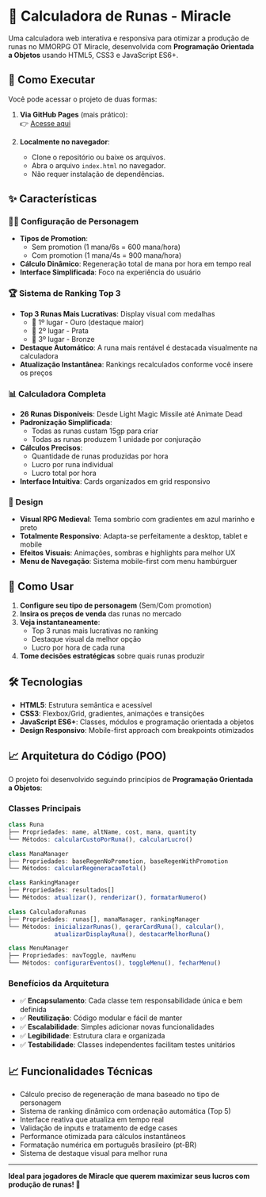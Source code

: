 # 📜 Calculadora de Runas - Miracle

Uma calculadora web interativa e responsiva para otimizar a produção de runas no MMORPG OT Miracle, desenvolvida com **Programação Orientada a Objetos** usando HTML5, CSS3 e JavaScript ES6+.

## 📖 Como Executar
Você pode acessar o projeto de duas formas:

1. **Via GitHub Pages** (mais prático):  
   👉 [Acesse aqui](https://tsb89.github.io/calculadora-runa-miracle)  
   
2. **Localmente no navegador**:
   * Clone o repositório ou baixe os arquivos.
   * Abra o arquivo `index.html` no navegador.
   * Não requer instalação de dependências.

## ✨ Características

### 🧙‍♂️ Configuração de Personagem

* **Tipos de Promotion**: 
   * Sem promotion (1 mana/6s = 600 mana/hora)
   * Com promotion (1 mana/4s = 900 mana/hora)
* **Cálculo Dinâmico**: Regeneração total de mana por hora em tempo real
* **Interface Simplificada**: Foco na experiência do usuário

### 🏆 Sistema de Ranking Top 3

* **Top 3 Runas Mais Lucrativas**: Display visual com medalhas
   * 🥇 1º lugar - Ouro (destaque maior)
   * 🥈 2º lugar - Prata
   * 🥉 3º lugar - Bronze
* **Destaque Automático**: A runa mais rentável é destacada visualmente na calculadora
* **Atualização Instantânea**: Rankings recalculados conforme você insere os preços

### 📊 Calculadora Completa

* **26 Runas Disponíveis**: Desde Light Magic Missile até Animate Dead
* **Padronização Simplificada**:
   * Todas as runas custam 15gp para criar
   * Todas as runas produzem 1 unidade por conjuração
* **Cálculos Precisos**:
   * Quantidade de runas produzidas por hora
   * Lucro por runa individual
   * Lucro total por hora
* **Interface Intuitiva**: Cards organizados em grid responsivo

### 🎨 Design

* **Visual RPG Medieval**: Tema sombrio com gradientes em azul marinho e preto
* **Totalmente Responsivo**: Adapta-se perfeitamente a desktop, tablet e mobile
* **Efeitos Visuais**: Animações, sombras e highlights para melhor UX
* **Menu de Navegação**: Sistema mobile-first com menu hambúrguer

## 🚀 Como Usar

1. **Configure seu tipo de personagem** (Sem/Com promotion)
2. **Insira os preços de venda** das runas no mercado
3. **Veja instantaneamente**:
   * Top 3 runas mais lucrativas no ranking
   * Destaque visual da melhor opção
   * Lucro por hora de cada runa
4. **Tome decisões estratégicas** sobre quais runas produzir

## 🛠️ Tecnologias

* **HTML5**: Estrutura semântica e acessível
* **CSS3**: Flexbox/Grid, gradientes, animações e transições
* **JavaScript ES6+**: Classes, módulos e programação orientada a objetos
* **Design Responsivo**: Mobile-first approach com breakpoints otimizados

## 📈 Arquitetura do Código (POO)

O projeto foi desenvolvido seguindo princípios de **Programação Orientada a Objetos**:

### Classes Principais

```javascript
class Runa
├── Propriedades: name, altName, cost, mana, quantity
└── Métodos: calcularCustoPorRuna(), calcularLucro()

class ManaManager
├── Propriedades: baseRegenNoPromotion, baseRegenWithPromotion
└── Métodos: calcularRegeneracaoTotal()

class RankingManager
├── Propriedades: resultados[]
└── Métodos: atualizar(), renderizar(), formatarNumero()

class CalculadoraRunas
├── Propriedades: runas[], manaManager, rankingManager
└── Métodos: inicializarRunas(), gerarCardRuna(), calcular(), 
             atualizarDisplayRuna(), destacarMelhorRuna()

class MenuManager
├── Propriedades: navToggle, navMenu
└── Métodos: configurarEventos(), toggleMenu(), fecharMenu()
```

### Benefícios da Arquitetura

* ✅ **Encapsulamento**: Cada classe tem responsabilidade única e bem definida
* ✅ **Reutilização**: Código modular e fácil de manter
* ✅ **Escalabilidade**: Simples adicionar novas funcionalidades
* ✅ **Legibilidade**: Estrutura clara e organizada
* ✅ **Testabilidade**: Classes independentes facilitam testes unitários

## 📈 Funcionalidades Técnicas

* Cálculo preciso de regeneração de mana baseado no tipo de personagem
* Sistema de ranking dinâmico com ordenação automática (Top 5)
* Interface reativa que atualiza em tempo real
* Validação de inputs e tratamento de edge cases
* Performance otimizada para cálculos instantâneos
* Formatação numérica em português brasileiro (pt-BR)
* Sistema de destaque visual para melhor runa

---

**Ideal para jogadores de Miracle que querem maximizar seus lucros com produção de runas! 🎯**
